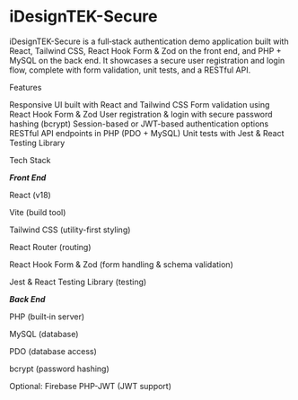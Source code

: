 # iDesignTEK-Secure

iDesignTEK-Secure is a full‑stack authentication demo application built with React, Tailwind CSS, React Hook Form & Zod on the front end, and PHP + MySQL on the back end. It showcases a secure user registration and login flow, complete with form validation, unit tests, and a RESTful API.

Features

Responsive UI built with React and Tailwind CSS
Form validation using React Hook Form & Zod
User registration & login with secure password hashing (bcrypt)
Session-based or JWT-based authentication options
RESTful API endpoints in PHP (PDO + MySQL)
Unit tests with Jest & React Testing Library

Tech Stack

***Front End***

React (v18)

Vite (build tool)

Tailwind CSS (utility-first styling)

React Router (routing)

React Hook Form & Zod (form handling & schema validation)

Jest & React Testing Library (testing)

***Back End***

PHP (built‑in server)

MySQL (database)

PDO (database access)

bcrypt (password hashing)

Optional: Firebase PHP-JWT (JWT support)
